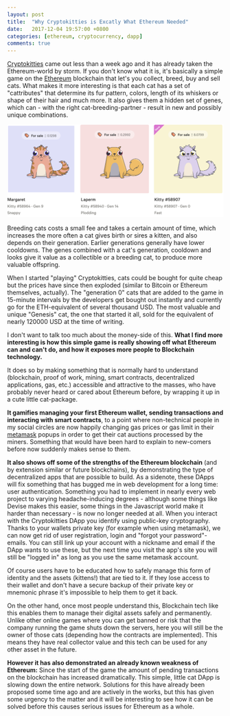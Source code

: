 ```yaml
---
layout: post
title:  "Why Cryptokitties is Excatly What Ethereum Needed"
date:   2017-12-04 19:57:00 +0800
categories: [ethereum, cryptocurrency, dapp]
comments: true
---
```


[Cryptokitties](https://www.cryptokitties.co) came out less than a week ago and it has already taken the Ethereum-world by storm. If you don't know what it is, it's basically a simple game on the [Ethereum](https://www.ethereum.org) blockchain that let's you collect, breed, buy and sell cats. What makes it more interesting is that each cat has a set of "cattributes" that determine its fur pattern, colors, length of its whiskers or shape of their hair and much more. It also gives them a hidden set of genes, which can - with the right cat-breeding-partner - result in new and possibly unique combinations.

![image-title-here](/img/posts/cryptokitties.png)

Breeding cats costs a small fee and takes a certain amount of time, which increases the more often a cat gives birth or sires a kitten, and also depends on their generation. Earlier generations generally have lower cooldowns. The genes combined with a cat's generation, cooldown and looks give it value as a collectible or a breeding cat, to produce more valuable offspring.

When I started "playing" Cryptokitties, cats could be bought for quite cheap but the prices have since then exploded (similar to Bitcoin or Ethereum themselves, actually). The "generation 0" cats that are added to the game in 15-minute intervals by the developers get bought out instantly and currently go for the ETH-equivalent of several thousand USD. The most valuable and unique "Genesis" cat, the one that started it all, sold for the equivalent of nearly 120000 USD at the time of writing.

I don't want to talk too much about the money-side of this. **What I find more interesting is how this simple game is really showing off what Ethereum can and can't do, and how it exposes more people to Blockchain technology.**

It does so by making something that is normally hard to understand (blockchain, proof of work, mining, smart contracts, decentralized applications, gas, etc.) accessible and attractive to the masses, who have probably never heard or cared about Ethereum before, by wrapping it up in a cute little cat-package.

**It gamifies managing your first Ethereum wallet, sending transactions and interacting with smart contracts**, to a point where non-technical people in my social circles are now happily changing gas prices or gas limit in their [metamask](https://metamask.io) popups in order to get their cat auctions processed by the miners. Something that would have been hard to explain to new-comers before now suddenly makes sense to them.

**It also shows off some of the strengths of the Ethereum blockchain** (and by extension similar or future blockchains), by demonstrating the type of decentralized apps that are possible to build. As a sidenote, these DApps will fix something that has bugged me in web development for a long time: user authentication. Something you had to implement in nearly every web project to varying headache-inducing degrees - although some things like Devise makes this easier, some things in the Javascript world make it harder than necessary - is now no longer needed at all. When you interact with the Cryptokitties DApp you identify using public-key cryptography. Thanks to your wallets private key (for example when using metamask), we can now get rid of user registration, login and "forgot your password"-emails. You can still link up your account with a nickname and email if the DApp wants to use these, but the next time you visit the app's site you will still be "logged in" as long as you use the same metamask account.

Of course users have to be educated how to safely manage this form of identity and the assets (kittens!) that are tied to it. If they lose access to their wallet and don't have a secure backup of their private key or mnemonic phrase it's impossible to help them to get it back.

On the other hand, once most people understand this, Blockchain tech like this enables them to manage their digital assets safely and permanently. Unlike other online games where you can get banned or risk that the company running the game shuts down the servers, here you will still be the owner of those cats (depending how the contracts are implemented). This means they have real collector value and this tech can be used for any other asset in the future.

**However it has also demonstrated an already known weakness of Ethereum:** Since the start of the game the amount of pending transactions on the blockchain has increased dramatically. This simple, little cat DApp is slowing down the entire network. Solutions for this have already been proposed some time ago and are actively in the works, but this has given some urgency to the matter and it will be interesting to see how it can be solved before this causes serious issues for Ethereum as a whole.
